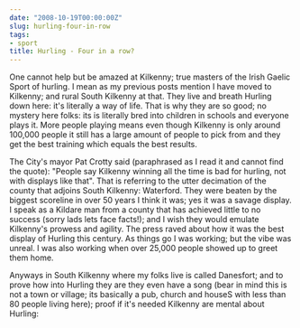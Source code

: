```yaml
---
date: "2008-10-19T00:00:00Z"
slug: hurling-four-in-row
tags:
- sport
title: Hurling - Four in a row?
---
```


One cannot help but be amazed at Kilkenny; true masters of the Irish
Gaelic Sport of hurling. I mean as my previous posts mention I have
moved to Kilkenny; and rural South Kilkenny at that. They live and
breath Hurling down here: it's literally a way of life. That is why they
are so good; no mystery here folks: its is literally bred into children
in schools and everyone plays it. More people playing means even though
Kilkenny is only around 100,000 people it still has a large amount of
people to pick from and they get the best training which equals the best
results.

The City's mayor Pat Crotty said (paraphrased as I read it and cannot
find the quote): "People say Kilkenny winning all the time is bad for
hurling, not with displays like that". That is referring to the utter
decimation of the county that adjoins South Kilkenny: Waterford. They
were beaten by the biggest scoreline in over 50 years I think it was;
yes it was a savage display. I speak as a Kildare man from a county that
has achieved little to no success (sorry lads lets face facts!); and I
wish they would emulate Kilkenny's prowess and agility. The press raved
about how it was the best display of Hurling this century. As things go
I was working; but the vibe was unreal. I was also working when over
25,000 people showed up to greet them home.

Anyways in South Kilkenny where my folks live is called Danesfort; and
to prove how into Hurling they are they even have a song (bear in mind
this is not a town or village; its basically a pub, church and houseS
with less than 80 people living here); proof if it's needed Kilkenny are
mental about Hurling:
